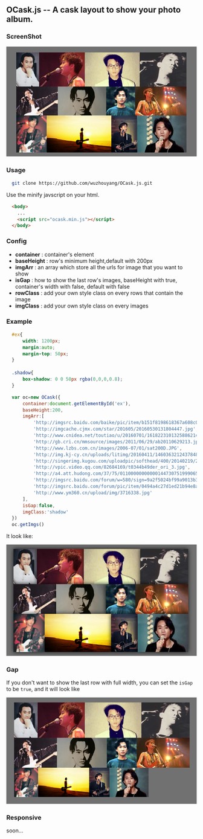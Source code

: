 ## OCask.js    -- A cask layout to show your photo album.
### ScreenShot
![default](https://github.com/wuzhouyang/OCask.js/blob/master/screenShot/default.png)
### Usage
``` bash
  git clone https://github.com/wuzhouyang/OCask.js.git
```
Use the minify javscript on your html.
``` html
  <body>
    ...
    <script src="ocask.min.js"></script>
  </body>
```
### Config
* **container** : container's element  
* **baseHeight** : row's minimum height,default with 200px  
* **imgArr** : an array which store all the urls for image that you want to show  
* **isGap** : how to show the last row's images, baseHeight with true, container's width with false, default with false  
* **rowClass** : add your own style class on every rows that contain the image  
* **imgClass** : add your own style class on every images   
### Example
``` css
  #ex{
      width: 1200px;
      margin:auto;
      margin-top: 50px;
  }

  .shadow{
      box-shadow: 0 0 50px rgba(0,0,0,0.8);
  }
```
``` javascript
  var oc=new OCask({
      container:document.getElementById('ex'),
      baseHeight:200,
      imgArr:[
          'http://imgsrc.baidu.com/baike/pic/item/b151f8198618367a608c040a2b738bd4b21ce5e4.jpg',
          'http://imgcache.cjmx.com/star/201605/20160530131804447.jpg',
          'http://www.cnidea.net/toutiao/u/20160701/161822310132588621419.jpg',
          'http://gb.cri.cn/mmsource/images/2011/06/29/ab20110629213.jpg',
          'http://www.lzbs.com.cn/images/2006-07/01/sat200D.JPG',
          'http://img.kj-cy.cn/uploads/litimg/20160411/1460363212437848.jpg',
          'http://singerimg.kugou.com/uploadpic/softhead/400/20140219/20140219104100727871.jpg',
          'http://vpic.video.qq.com/82684169/t0344b49der_ori_3.jpg',
          'http://a4.att.hudong.com/37/75/01100000000000144730751999065_s.jpg',
          'http://imgsrc.baidu.com/forum/w=580/sign=9a2f5024bf99a9013b355b3e2d950a58/c124bc315c6034a8dbc034b1cc134954092376e5.jpg',
          'http://imgsrc.baidu.com/forum/pic/item/0494a4c27d1ed21b94e8ac09ad6eddc451da3f3d.jpg',
          'http://www.ym360.cn/upload/img/3716338.jpg'
      ],
      isGap:false,
      imgClass:'shadow'
  })
  oc.getImgs()
```
It look like:  

![default_css](https://github.com/wuzhouyang/OCask.js/blob/master/screenShot/default_css.png)
### Gap
If you don't want to show the last row with full width, you can set the `isGap` to be `true`, and it will look like  

![gap](https://github.com/wuzhouyang/OCask.js/blob/master/screenShot/gap.png)
### Responsive
soon...
